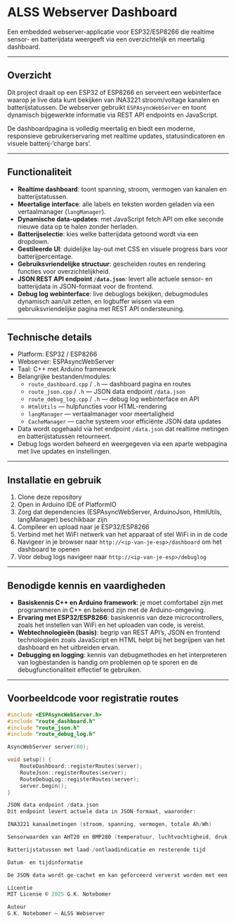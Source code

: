 # ALSS Webserver Dashboard

Een embedded webserver-applicatie voor ESP32/ESP8266 die realtime sensor- en batterijdata weergeeft via een overzichtelijk en meertalig dashboard.

---

## Overzicht

Dit project draait op een ESP32 of ESP8266 en serveert een webinterface waarop je live data kunt bekijken van INA3221 stroom/voltage kanalen en batterijstatussen. De webserver gebruikt `ESPAsyncWebServer` en toont dynamisch bijgewerkte informatie via REST API endpoints en JavaScript.

De dashboardpagina is volledig meertalig en biedt een moderne, responsieve gebruikerservaring met realtime updates, statusindicatoren en visuele batterij-‘charge bars’.

---

## Functionaliteit

- **Realtime dashboard**: toont spanning, stroom, vermogen van kanalen en batterijstatussen.  
- **Meertalige interface**: alle labels en teksten worden geladen via een vertaalmanager (`langManager`).  
- **Dynamische data-updates**: met JavaScript fetch API om elke seconde nieuwe data op te halen zonder herladen.  
- **Batterijselectie**: kies welke batterijdata getoond wordt via een dropdown.  
- **Gestileerde UI**: duidelijke lay-out met CSS en visuele progress bars voor batterijpercentage.  
- **Gebruiksvriendelijke structuur**: gescheiden routes en rendering functies voor overzichtelijkheid.  
- **JSON REST API endpoint `/data.json`**: levert alle actuele sensor- en batterijdata in JSON-formaat voor de frontend.  
- **Debug log webinterface**: live debuglogs bekijken, debugmodules dynamisch aan/uit zetten, en logbuffer wissen via een gebruiksvriendelijke pagina met REST API ondersteuning.

---

## Technische details

- Platform: ESP32 / ESP8266  
- Webserver: ESPAsyncWebServer  
- Taal: C++ met Arduino framework  
- Belangrijke bestanden/modules:  
  - `route_dashboard.cpp` / `.h` — dashboard pagina en routes  
  - `route_json.cpp` / `.h` — JSON data endpoint `/data.json`  
  - `route_debug_log.cpp` / `.h` — debug log webinterface en API  
  - `HtmlUtils` — hulpfuncties voor HTML-rendering  
  - `langManager` — vertaalmanager voor meertaligheid  
  - `CacheManager` — cache systeem voor efficiënte JSON data updates  
- Data wordt opgehaald via het endpoint `/data.json` dat realtime metingen en batterijstatussen retourneert.  
- Debug logs worden beheerd en weergegeven via een aparte webpagina met live updates en instellingen.

---

## Installatie en gebruik

1. Clone deze repository  
2. Open in Arduino IDE of PlatformIO  
3. Zorg dat dependencies (ESPAsyncWebServer, ArduinoJson, HtmlUtils, langManager) beschikbaar zijn  
4. Compileer en upload naar je ESP32/ESP8266  
5. Verbind met het WiFi netwerk van het apparaat of stel WiFi in in de code  
6. Navigeer in je browser naar `http://<ip-van-je-esp>/dashboard` om het dashboard te openen  
7. Voor debug logs navigeer naar `http://<ip-van-je-esp>/debuglog`

---

## Benodigde kennis en vaardigheden

- **Basiskennis C++ en Arduino framework**: je moet comfortabel zijn met programmeren in C++ en bekend zijn met de Arduino-omgeving.  
- **Ervaring met ESP32/ESP8266**: basiskennis van deze microcontrollers, zoals het instellen van WiFi en het uploaden van code, is vereist.  
- **Webtechnologieën (basis)**: begrip van REST API’s, JSON en frontend technologieën zoals JavaScript en HTML helpt bij het begrijpen van het dashboard en het uitbreiden ervan.  
- **Debugging en logging**: kennis van debugmethodes en het interpreteren van logbestanden is handig om problemen op te sporen en de debugfunctionaliteit effectief te gebruiken.

---

## Voorbeeldcode voor registratie routes

```cpp
#include <ESPAsyncWebServer.h>
#include "route_dashboard.h"
#include "route_json.h"
#include "route_debug_log.h"

AsyncWebServer server(80);

void setup() {
    RouteDashboard::registerRoutes(server);
    RouteJson::registerRoutes(server);
    RouteDebugLog::registerRoutes(server);
    server.begin();
}

JSON data endpoint /data.json
Dit endpoint levert actuele data in JSON-formaat, waaronder:

INA3221 kanaalmetingen (stroom, spanning, vermogen, totale Ah/Wh)

Sensorwaarden van AHT20 en BMP280 (temperatuur, luchtvochtigheid, druk)

Batterijstatussen met laad-/ontlaadindicatie en resterende tijd

Datum- en tijdinformatie

De JSON data wordt ge-cachet en kan geforceerd ververst worden met een refresh parameter.

Licentie
MIT License © 2025 G.K. Notebomer

Auteur
G.K. Notebomer – ALSS Webserver